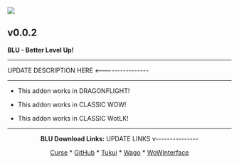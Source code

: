[![](https://img.shields.io/static/v1?label=Donate&message=CashApp&color=brightgreen)](https://bit.ly/3fyxxSU)

v0.0.2
------------------------------

**BLU - Better Level Up!**

------------------------------

UPDATE DESCRIPTION HERE <----------------

------------------------------

- This addon works in DRAGONFLIGHT!

- This addon works in CLASSIC WOW!

- This addon works in CLASSIC WotLK!

------------------------------
<div align="center">

**BLU Download Links:**  UPDATE LINKS v---------------

[Curse](https://www.curseforge.com/wow/addons/kh3lu-kingdom-hearts-3-level-up "This link takes you to the Curseforge.com website, you may download it here and help support the developers.") * [GitHub](https://github.com/donniedice/KH3LU "This link takes you to the GitHub.com website, you may download it here.") * [Tukui](https://www.tukui.org/addons.php?id=226 "This link takes you to the Tukui.org website, you may download it here.") * [Wago](https://addons.wago.io/addons/kh3lu "This link takes you to the Wago.io website, you may download it here and help support the developers.") * [WoWInterface](https://wowinterface.com/downloads/info26254-KH3LU-KingdomHearts3LevelUp.html "This link takes you to the WoWInterface.com website, you may download it here.")

</div>

